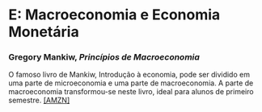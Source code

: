 # E:	Macroeconomia e Economia Monetária

### Gregory Mankiw, *Princípios de Macroeconomia*

O famoso livro de Mankiw, Introdução à economia, pode ser dividido em uma parte de microeconomia e uma parte de macroeconomia. A parte de macroeconomia transformou-se neste livro, ideal para alunos de primeiro semestre. [[AMZN]](https://www.amazon.com.br/Princípios-macroeconomia-Gregory-Mankiw/dp/852211188X/)
